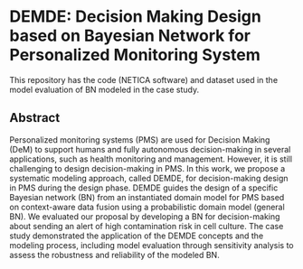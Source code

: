 # DEMDE: Decision Making Design based on Bayesian Network for Personalized Monitoring System

This repository has the code (NETICA software) and dataset used in the model evaluation of BN modeled in the case study.



## Abstract
Personalized monitoring systems (PMS) are used for Decision Making (DeM) to support humans and fully autonomous decision-making in several applications, such as health monitoring and management. However, it is still challenging to design decision-making in PMS. In this work, we propose a systematic modeling approach, called DEMDE, for decision-making design in PMS during the design phase. DEMDE guides the design of a specific Bayesian network (BN) from an instantiated domain model for PMS based on context-aware data fusion using a probabilistic domain model (general BN). 
We evaluated our proposal by developing a BN for decision-making about sending an alert of high contamination risk in cell culture. The case study demonstrated the application of the DEMDE concepts and the modeling process, including model evaluation through sensitivity analysis to assess the robustness and reliability of the modeled BN. 
